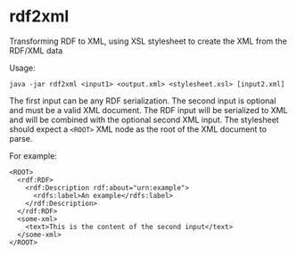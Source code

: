 # rdf2xml
Transforming RDF to XML, using XSL stylesheet to create the XML from the RDF/XML data

Usage:

```
java -jar rdf2xml <input1> <output.xml> <stylesheet.xsl> [input2.xml]
```

The first input can be any RDF serialization. The second input is optional and must be a valid XML document. The RDF input will be serialized to XML and will be combined with the optional second XML input. The stylesheet should expect a `<ROOT>` XML node as the root of the XML document to parse.

For example:

```
<ROOT>
  <rdf:RDF>
    <rdf:Description rdf:about="urn:example">
      <rdfs:label>An example</rdfs:label>
    </rdf:Description>
  </rdf:RDF>
  <some-xml>
    <text>This is the content of the second input</text>
  </some-xml>
</ROOT>
```

